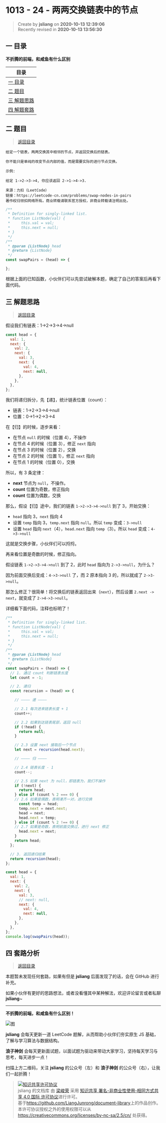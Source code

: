 1013 - 24 - 两两交换链表中的节点
===

> Create by **jsliang** on **2020-10-13 12:39:06**  
> Recently revised in **2020-10-13 13:56:30**

<!-- 目录开始 -->
## <a name="chapter-one" id="chapter-one"></a>一 目录

**不折腾的前端，和咸鱼有什么区别**

| 目录 |
| --- |
| [一 目录](#chapter-one) |
| <a name="catalog-chapter-two" id="catalog-chapter-two"></a>[二 题目](#chapter-two) |
| <a name="catalog-chapter-three" id="catalog-chapter-three"></a>[三 解题思路](#chapter-three) |
| <a name="catalog-chapter-four" id="catalog-chapter-four"></a>[四 解题套路](#chapter-four) |
<!-- 目录结束 -->

## <a name="chapter-two" id="chapter-two"></a>二 题目

> [返回目录](#chapter-one)

```
给定一个链表，两两交换其中相邻的节点，并返回交换后的链表。

你不能只是单纯的改变节点内部的值，而是需要实际的进行节点交换。

示例:

给定 1->2->3->4, 你应该返回 2->1->4->3.

来源：力扣（LeetCode）
链接：https://leetcode-cn.com/problems/swap-nodes-in-pairs
著作权归领扣网络所有。商业转载请联系官方授权，非商业转载请注明出处。
```

```js
/**
 * Definition for singly-linked list.
 * function ListNode(val) {
 *     this.val = val;
 *     this.next = null;
 * }
 */
/**
 * @param {ListNode} head
 * @return {ListNode}
 */
const swapPairs = (head) => {

};
```

根据上面的已知函数，小伙伴们可以先尝试破解本题，确定了自己的答案后再看下面代码。

## <a name="chapter-three" id="chapter-three"></a>三 解题思路

> [返回目录](#chapter-one)

假设我们有链表：1->2->3->4->null

```js
const head = {
  val: 1,
  next: {
    val: 2,
    next: {
      val: 3,
      next: {
        val: 4,
        next: null,
      },
    },
  },
};
```

我们将递归拆分，先【递】，统计链表位置（count）：

* 链表：1->2->3->4->null
* 位置：0->1->2->3->4

在【归】的时候，逐步来看：

* 在节点 `null` 的时候（位置 4），不操作
* 在节点 4 的时候（位置 3），修正 `next` 指向
* 在节点 3 的时候（位置 2），交换
* 在节点 2 的时候（位置 1），修正 `next` 指向
* 在节点 1 的时候（位置 0），交换

所以，有 3 条定律：

* **next** 节点为 `null`，不操作。
* **count** 位置为奇数，修正指向
* **count** 位置为偶数，交换

那么，假设【归】途中，我们的链表 `1->2->3->4->null` 到了 3，开始交换：

* `head` 指向 3，`next` 指向 4
* 设置 `temp` 指向 3，`temp.next` 指向 `null`。所以 `temp` 变成：`3->null`
* 设置 `head` 指向 `next`（4），`head.next` 指向 `temp`（3）。所以 `head` 变成：`4->3->null`

这就是交换步骤，小伙伴们可以捋捋。

再来看位置是奇数的时候，修正指向。

假设链表 `1->2->3->4->null` 到了 2，此时 `head` 指向为 `2->3->null`，为什么？

因为前面交换后变成：`4->3->null` 了，而 2 原本指向 3 的，所以就成了 `2->3->null`。

那怎么修正？很简单！将交换后的链表返回出来（`next`），然后设置 `2.next -> next`，就变成了 `2->4->3->null`。

详细看下面代码，注释也标明了！

```js
/**
 * Definition for singly-linked list.
 * function ListNode(val) {
 *     this.val = val;
 *     this.next = null;
 * }
 */
/**
 * @param {ListNode} head
 * @return {ListNode}
 */
const swapPairs = (head) => {  
  // 1. 通过 count 判断链表长度
  let count = -1;

  // 2. 递归
  const recursion = (head) => {

    // ———— 递 ————

    // 2.1 每次进来链表长度 + 1
    count++;

    // 2.2 如果到达链表尾部，返回 null
    if (!head) {
      return null;
    }

    // 2.3 设置 next 接取后一个节点
    let next = recursion(head.next);

    // ———— 归 ————

    // 2.4 链表长度 - 1
    count--;

    // 2.5 如果 next 为 null，即链表为，我们不操作
    if (!next) {
      return head;
    } else if (count % 2 === 0) {
    // 2.6 如果是偶数，表明凑齐一对，进行交换
      const temp = head;
      temp.next = next.next;
      head = next;
      head.next = temp;
    } else if (count % 2 !== 0) {
    // 2.7 如果是奇数，表明前面交换过，进行 next 修正
      head.next = next;
    }
    return head;
  };

  // 3. 返回递归结果
  return recursion(head);
};

const head = {
  val: 1,
  next: {
    val: 2,
    next: {
      val: 3,
      // next: null,
      next: {
        val: 4,
        next: null,
      },
    },
  },
};
console.log(swapPairs(head));
```

## <a name="chapter-four" id="chapter-four"></a>四 套路分析

> [返回目录](#chapter-one)

本题暂未发现任何套路，如果有但是 **jsliang** 后面发现了的话，会在 GitHub 进行补充。

如果小伙伴有更好的思路想法，或者没看懂其中某种解法，欢迎评论留言或者私聊 **jsliang**~

---

**不折腾的前端，和咸鱼有什么区别！**

![图](https://github.com/LiangJunrong/document-library/blob/master/public-repertory/img/z-index-small.png?raw=true)

**jsliang** 会每天更新一道 LeetCode 题解，从而帮助小伙伴们夯实原生 JS 基础，了解与学习算法与数据结构。

**浪子神剑** 会每天更新面试题，以面试题为驱动来带动大家学习，坚持每天学习与思考，每天进步一点！

扫描上方二维码，关注 **jsliang** 的公众号（左）和 **浪子神剑** 的公众号（右），让我们一起折腾！

> <a rel="license" href="http://creativecommons.org/licenses/by-nc-sa/4.0/"><img alt="知识共享许可协议" style="border-width:0" src="https://i.creativecommons.org/l/by-nc-sa/4.0/88x31.png" /></a><br /><span xmlns:dct="http://purl.org/dc/terms/" property="dct:title">jsliang 的文档库</span> 由 <a xmlns:cc="http://creativecommons.org/ns#" href="https://github.com/LiangJunrong/document-library" property="cc:attributionName" rel="cc:attributionURL">梁峻荣</a> 采用 <a rel="license" href="http://creativecommons.org/licenses/by-nc-sa/4.0/">知识共享 署名-非商业性使用-相同方式共享 4.0 国际 许可协议</a>进行许可。<br />基于<a xmlns:dct="http://purl.org/dc/terms/" href="https://github.com/LiangJunrong/document-library" rel="dct:source">https://github.com/LiangJunrong/document-library</a>上的作品创作。<br />本许可协议授权之外的使用权限可以从 <a xmlns:cc="http://creativecommons.org/ns#" href="https://creativecommons.org/licenses/by-nc-sa/2.5/cn/" rel="cc:morePermissions">https://creativecommons.org/licenses/by-nc-sa/2.5/cn/</a> 处获得。
